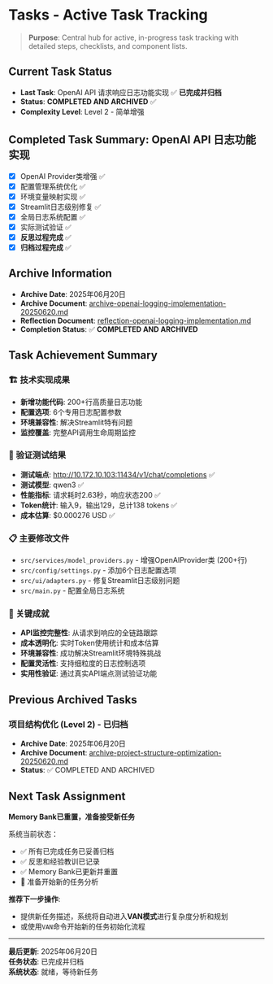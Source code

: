 # Tasks - Active Task Tracking

> **Purpose**: Central hub for active, in-progress task tracking with detailed steps, checklists, and component lists.

## Current Task Status
- **Last Task**: OpenAI API 请求响应日志功能实现 ✅ **已完成并归档**
- **Status**: **COMPLETED AND ARCHIVED** ✅
- **Complexity Level**: Level 2 - 简单增强

## Completed Task Summary: OpenAI API 日志功能实现
- [x] OpenAI Provider类增强 ✅
- [x] 配置管理系统优化 ✅
- [x] 环境变量映射实现 ✅
- [x] Streamlit日志级别修复 ✅
- [x] 全局日志系统配置 ✅
- [x] 实际测试验证 ✅
- [x] **反思过程完成** ✅
- [x] **归档过程完成** ✅

## Archive Information
- **Archive Date**: 2025年06月20日
- **Archive Document**: [archive-openai-logging-implementation-20250620.md](archive/archive-openai-logging-implementation-20250620.md)
- **Reflection Document**: [reflection-openai-logging-implementation.md](reflection/reflection-openai-logging-implementation.md)
- **Completion Status**: ✅ **COMPLETED AND ARCHIVED**

## Task Achievement Summary
### 🏗️ 技术实现成果
- **新增功能代码**: 200+行高质量日志功能
- **配置选项**: 6个专用日志配置参数
- **环境兼容性**: 解决Streamlit特有问题
- **监控覆盖**: 完整API调用生命周期监控

### 🧪 验证测试结果
- **测试端点**: http://10.172.10.103:11434/v1/chat/completions ✅
- **测试模型**: qwen3 ✅
- **性能指标**: 请求耗时2.63秒，响应状态200 ✅
- **Token统计**: 输入9，输出129，总计138 tokens ✅
- **成本估算**: $0.000276 USD ✅

### 📋 主要修改文件
- `src/services/model_providers.py` - 增强OpenAIProvider类 (200+行)
- `src/config/settings.py` - 添加6个日志配置选项
- `src/ui/adapters.py` - 修复Streamlit日志级别问题
- `src/main.py` - 配置全局日志系统

### 🎯 关键成就
- **API监控完整性**: 从请求到响应的全链路跟踪
- **成本透明化**: 实时Token使用统计和成本估算
- **环境兼容性**: 成功解决Streamlit环境特殊挑战
- **配置灵活性**: 支持细粒度的日志控制选项
- **实用性验证**: 通过真实API端点测试验证功能

## Previous Archived Tasks
### 项目结构优化 (Level 2) - 已归档
- **Archive Date**: 2025年06月20日
- **Archive Document**: [archive-project-structure-optimization-20250620.md](archive/archive-project-structure-optimization-20250620.md)
- **Status**: ✅ COMPLETED AND ARCHIVED

## Next Task Assignment
**Memory Bank已重置，准备接受新任务**

系统当前状态：
- ✅ 所有已完成任务已妥善归档
- ✅ 反思和经验教训已记录
- ✅ Memory Bank已更新并重置
- 🚀 准备开始新的任务分析

**推荐下一步操作**:
- 提供新任务描述，系统将自动进入**VAN模式**进行复杂度分析和规划
- 或使用`VAN`命令开始新的任务初始化流程

---

**最后更新**: 2025年06月20日  
**任务状态**: 已完成并归档  
**系统状态**: 就绪，等待新任务

